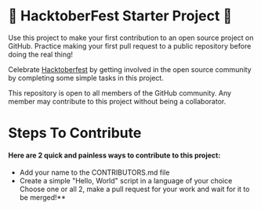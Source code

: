 # 🎃 HacktoberFest Starter Project 🎃

Use this project to make your first contribution to an open source project on GitHub. Practice making your first pull request to a public repository before doing the real thing!

Celebrate [Hacktoberfest](https://hacktoberfest.digitalocean.com/) by getting involved in the open source community by completing some simple tasks in this project.

This repository is open to all members of the GitHub community. Any member may contribute to this project without being a collaborator.

# Steps To Contribute
#### Here are 2 quick and painless ways to contribute to this project:
* Add your name to the CONTRIBUTORS.md file
* Create a simple "Hello, World" script in a language of your choice
Choose one or all 2, make a pull request for your work and wait for it to be merged!**